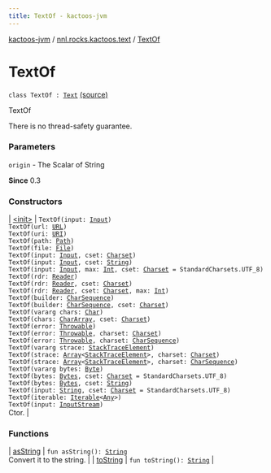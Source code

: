 ```yaml
---
title: TextOf - kactoos-jvm
---
```


[kactoos-jvm](../../index.html) / [nnl.rocks.kactoos.text](../index.html) / [TextOf](./index.html)

# TextOf

`class TextOf : `[`Text`](../../nnl.rocks.kactoos/-text/index.html) [(source)](https://github.com/neonailol/kactoos/blob/master/kactoos-jvm/src/main/kotlin/nnl/rocks/kactoos/text/TextOf.kt#L32)

TextOf

There is no thread-safety guarantee.

### Parameters

`origin` - The Scalar of String

**Since**
0.3

### Constructors

| [&lt;init&gt;](-init-.html) | `TextOf(input: `[`Input`](../../nnl.rocks.kactoos/-input/index.html)`)`<br>`TextOf(url: `[`URL`](http://docs.oracle.com/javase/8/docs/api/java/net/URL.html)`)`<br>`TextOf(uri: `[`URI`](http://docs.oracle.com/javase/8/docs/api/java/net/URI.html)`)`<br>`TextOf(path: `[`Path`](http://docs.oracle.com/javase/8/docs/api/java/nio/file/Path.html)`)`<br>`TextOf(file: `[`File`](http://docs.oracle.com/javase/8/docs/api/java/io/File.html)`)`<br>`TextOf(input: `[`Input`](../../nnl.rocks.kactoos/-input/index.html)`, cset: `[`Charset`](http://docs.oracle.com/javase/8/docs/api/java/nio/charset/Charset.html)`)`<br>`TextOf(input: `[`Input`](../../nnl.rocks.kactoos/-input/index.html)`, cset: `[`String`](https://kotlinlang.org/api/latest/jvm/stdlib/kotlin/-string/index.html)`)`<br>`TextOf(input: `[`Input`](../../nnl.rocks.kactoos/-input/index.html)`, max: `[`Int`](https://kotlinlang.org/api/latest/jvm/stdlib/kotlin/-int/index.html)`, cset: `[`Charset`](http://docs.oracle.com/javase/8/docs/api/java/nio/charset/Charset.html)` = StandardCharsets.UTF_8)`<br>`TextOf(rdr: `[`Reader`](http://docs.oracle.com/javase/8/docs/api/java/io/Reader.html)`)`<br>`TextOf(rdr: `[`Reader`](http://docs.oracle.com/javase/8/docs/api/java/io/Reader.html)`, cset: `[`Charset`](http://docs.oracle.com/javase/8/docs/api/java/nio/charset/Charset.html)`)`<br>`TextOf(rdr: `[`Reader`](http://docs.oracle.com/javase/8/docs/api/java/io/Reader.html)`, cset: `[`Charset`](http://docs.oracle.com/javase/8/docs/api/java/nio/charset/Charset.html)`, max: `[`Int`](https://kotlinlang.org/api/latest/jvm/stdlib/kotlin/-int/index.html)`)`<br>`TextOf(builder: `[`CharSequence`](https://kotlinlang.org/api/latest/jvm/stdlib/kotlin/-char-sequence/index.html)`)`<br>`TextOf(builder: `[`CharSequence`](https://kotlinlang.org/api/latest/jvm/stdlib/kotlin/-char-sequence/index.html)`, cset: `[`Charset`](http://docs.oracle.com/javase/8/docs/api/java/nio/charset/Charset.html)`)`<br>`TextOf(vararg chars: `[`Char`](https://kotlinlang.org/api/latest/jvm/stdlib/kotlin/-char/index.html)`)`<br>`TextOf(chars: `[`CharArray`](https://kotlinlang.org/api/latest/jvm/stdlib/kotlin/-char-array/index.html)`, cset: `[`Charset`](http://docs.oracle.com/javase/8/docs/api/java/nio/charset/Charset.html)`)`<br>`TextOf(error: `[`Throwable`](https://kotlinlang.org/api/latest/jvm/stdlib/kotlin/-throwable/index.html)`)`<br>`TextOf(error: `[`Throwable`](https://kotlinlang.org/api/latest/jvm/stdlib/kotlin/-throwable/index.html)`, charset: `[`Charset`](http://docs.oracle.com/javase/8/docs/api/java/nio/charset/Charset.html)`)`<br>`TextOf(error: `[`Throwable`](https://kotlinlang.org/api/latest/jvm/stdlib/kotlin/-throwable/index.html)`, charset: `[`CharSequence`](https://kotlinlang.org/api/latest/jvm/stdlib/kotlin/-char-sequence/index.html)`)`<br>`TextOf(vararg strace: `[`StackTraceElement`](http://docs.oracle.com/javase/8/docs/api/java/lang/StackTraceElement.html)`)`<br>`TextOf(strace: `[`Array`](https://kotlinlang.org/api/latest/jvm/stdlib/kotlin/-array/index.html)`<`[`StackTraceElement`](http://docs.oracle.com/javase/8/docs/api/java/lang/StackTraceElement.html)`>, charset: `[`Charset`](http://docs.oracle.com/javase/8/docs/api/java/nio/charset/Charset.html)`)`<br>`TextOf(strace: `[`Array`](https://kotlinlang.org/api/latest/jvm/stdlib/kotlin/-array/index.html)`<`[`StackTraceElement`](http://docs.oracle.com/javase/8/docs/api/java/lang/StackTraceElement.html)`>, charset: `[`CharSequence`](https://kotlinlang.org/api/latest/jvm/stdlib/kotlin/-char-sequence/index.html)`)`<br>`TextOf(vararg bytes: `[`Byte`](https://kotlinlang.org/api/latest/jvm/stdlib/kotlin/-byte/index.html)`)`<br>`TextOf(bytes: `[`Bytes`](../../nnl.rocks.kactoos/-bytes/index.html)`, cset: `[`Charset`](http://docs.oracle.com/javase/8/docs/api/java/nio/charset/Charset.html)` = StandardCharsets.UTF_8)`<br>`TextOf(bytes: `[`Bytes`](../../nnl.rocks.kactoos/-bytes/index.html)`, cset: `[`String`](https://kotlinlang.org/api/latest/jvm/stdlib/kotlin/-string/index.html)`)`<br>`TextOf(input: `[`String`](https://kotlinlang.org/api/latest/jvm/stdlib/kotlin/-string/index.html)`, cset: `[`Charset`](http://docs.oracle.com/javase/8/docs/api/java/nio/charset/Charset.html)` = StandardCharsets.UTF_8)`<br>`TextOf(iterable: `[`Iterable`](https://kotlinlang.org/api/latest/jvm/stdlib/kotlin.collections/-iterable/index.html)`<`[`Any`](https://kotlinlang.org/api/latest/jvm/stdlib/kotlin/-any/index.html)`>)`<br>`TextOf(input: `[`InputStream`](http://docs.oracle.com/javase/8/docs/api/java/io/InputStream.html)`)`<br>Ctor. |

### Functions

| [asString](as-string.html) | `fun asString(): `[`String`](https://kotlinlang.org/api/latest/jvm/stdlib/kotlin/-string/index.html)<br>Convert it to the string. |
| [toString](to-string.html) | `fun toString(): `[`String`](https://kotlinlang.org/api/latest/jvm/stdlib/kotlin/-string/index.html) |


